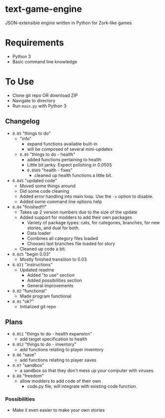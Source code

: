 # text-game-engine

JSON-extensible engine written in Python for Zork-like games


# Requirements

- Python 3
- Basic command line knowledge

# To Use

- Clone git repo OR download ZIP
- Navigate to directory
- Run `main.py` with Python 3

## Changelog

- `0.05` "things to do"
  - "info"
    - expand functions available built-in
    - will be composed of several mini-updates
  - `0.05` "things to do - health"
    - added functions pertaining to health
    - Little bit janky. Expect polishing in 0.0505
    - `0.0505` "health - fixes"
      - cleaned up health functions a little bit.
- `0.045` "updated code"
  - Moved some things around
  - Did some code cleaning
  - Added error handling into main loop. Use the `-v` option to disable.
  - Added some command line options help
- `0.04` "finished!!!"
  - Takes up 2 version numbers due to the size of the update
  - Added support for modders to add their own packages
     - Variety of package types: cats, for categories, branches, for new stories, and dual for both.
     - Data loader
     - Combines all category files loaded
     - Chooses last branches file loaded for story
  - Cleaned up code a bit.
- `0.025` "begin 0.03"
  - Mostly finished transition to 0.03
- `0.021` "instructions"
  - Updated readme
     - Added "to use" section
     - Added possibilities section
     - General improvements
- `0.02` "functional"
  - Made program functional
- `0.01` "ok?"
  - Initialized git repo


## Plans

- `0.051` "things to do - health expansion"
  - add target specification to health
- `0.052` "things to do - inventory"
  - add functions relating to player inventory
- `0.06` "save"
  - add functions relating to player saves
- `0.07` "sandbox"
  - a sandbox so that they don't mess up your computer with viruses.
- `0.08` "freedom"
  - allow modders to add code of their own
     - code.py file, will integrate with existing code function.

### Possibilities

- Make it even easier to make your own stories
